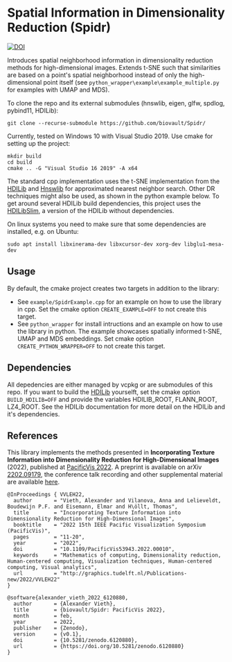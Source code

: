 # Spatial Information in Dimensionality Reduction (Spidr)

[![DOI](https://zenodo.org/badge/460389824.svg)](https://zenodo.org/badge/latestdoi/460389824)

Introduces spatial neighborhood information in dimensionality reduction methods for high-dimensional images. 
Extends t-SNE such that similarities are based on a point's spatial neighborhood instead of only the high-dimensional point itself (see `python_wrapper\example\example_multiple.py` for examples with UMAP and MDS).

To clone the repo and its external submodules (hnswlib, eigen, glfw, spdlog, pybind11, HDILib):

```git clone --recurse-submodule https://github.com/biovault/Spidr/```

Currently, tested on Windows 10 with Visual Studio 2019. Use cmake for setting up the project:
```
mkdir build
cd build
cmake .. -G "Visual Studio 16 2019" -A x64
```

The standard cpp implementation uses the t-SNE implementation from the [HDILib](https://github.com/biovault/HDILib) and [Hnswlib](https://github.com/nmslib/hnswlib) for approximated nearest neighbor search. Other DR techniques might also be used, as shown in the python example below.
To get around several HDILib build dependencies, this project uses the [HDILibSlim](https://github.com/alxvth/HDILibSlim), a version of the HDILib without dependencies.

On linux systems you need to make sure that some dependencies are installed, e.g. on Ubuntu:
```
sudo apt install libxinerama-dev libxcursor-dev xorg-dev libglu1-mesa-dev
```

## Usage
By default, the cmake project creates two targets in addition to the library: 
- See `example/SpidrExample.cpp` for an example on how to use the library in cpp. Set the cmake option `CREATE_EXAMPLE=OFF` to not create this target.
- See `python_wrapper` for install intructions and an example on how to use the library in python. The example showcases spatially informed t-SNE, UMAP and MDS embeddings. Set cmake option `CREATE_PYTHON_WRAPPER=OFF` to not create this target.

## Dependencies
All depedencies are either managed by vcpkg or are submodules of this repo. If you want to build the [HDILib](https://github.com/biovault/HDILib) yourselft, set the cmake option `BUILD_HDILIB=OFF` and provide the variables HDILIB_ROOT, FLANN_ROOT, LZ4_ROOT. See the HDILib documentation for more detail on the HDILib and it's dependencies.

## References
This library implements the methods presented in **Incorporating Texture Information into Dimensionality Reduction for High-Dimensional Images** (2022), published at [PacificVis 2022](https://doi.org/10.1109/PacificVis53943.2022.00010). A preprint is available on arXiv [2202.09179](https://arxiv.org/abs/2202.09179), the conference talk recording and other supplemental material are available [here](http://graphics.tudelft.nl/Publications-new/2022/VVLEH22/).

```
@InProceedings { VVLEH22,
  author       = "Vieth, Alexander and Vilanova, Anna and Lelieveldt, Boudewijn P.F. and Eisemann, Elmar and H\öllt, Thomas",
  title        = "Incorporating Texture Information into Dimensionality Reduction for High-Dimensional Images",
  booktitle    = "2022 15th IEEE Pacific Visualization Symposium (PacificVis)",
  pages        = "11-20",
  year         = "2022",
  doi          = "10.1109/PacificVis53943.2022.00010",
  keywords     = "Mathematics of computing, Dimensionality reduction,  Human-centered computing, Visualization techniques, Human-centered computing, Visual analytics",
  url          = "http://graphics.tudelft.nl/Publications-new/2022/VVLEH22"
}

@software{alexander_vieth_2022_6120880,
  author       = {Alexander Vieth},
  title        = {biovault/Spidr: PacificVis 2022},
  month        = feb,
  year         = 2022,
  publisher    = {Zenodo},
  version      = {v0.1},
  doi          = {10.5281/zenodo.6120880},
  url          = {https://doi.org/10.5281/zenodo.6120880}
}
```

